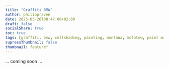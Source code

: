 ```yaml
---
title: "Graffiti BMW"
author: philippraven
date: 2025-05-26T08:47:00+02:00
draft: false
socialShare: true
toc: true
tags: [graffiti, bmw, cellshading, painting, montana, molotow, paint marker]
supressThumbnail: false
thumbnail: feature*
---
```


... coming soon ...
